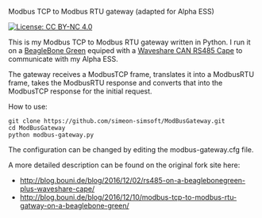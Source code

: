 Modbus TCP to Modbus RTU gateway (adapted for Alpha ESS)

[![License: CC BY-NC 4.0](https://img.shields.io/badge/License-CC%20BY--NC%204.0-lightgrey.svg)](http://creativecommons.org/licenses/by-nc/4.0/)  

This is my Modbus TCP to Modbus RTU gateway written in Python.
I run it on a [BeagleBone Green](http://beagleboard.org/Green) equiped with a [Waveshare CAN RS485 Cape](www.waveshare.com/wiki/RS485_CAN_CAPE) to communicate with my Alpha ESS.

The gateway receives a ModbusTCP frame, translates it into a ModbusRTU frame, takes the ModbusRTU response and converts that into the ModbusTCP response for the initial request.

How to use:
```
git clone https://github.com/simeon-simsoft/ModBusGateway.git
cd ModBusGateway
python modbus-gateway.py
```

The configuration can be changed by editing the modbus-gateway.cfg file.

A more detailed description can be found on the original fork site here:
- http://blog.bouni.de/blog/2016/12/02/rs485-on-a-beaglebonegreen-plus-waveshare-cape/
- http://blog.bouni.de/blog/2016/12/10/modbus-tcp-to-modbus-rtu-gatway-on-a-beaglebone-green/

